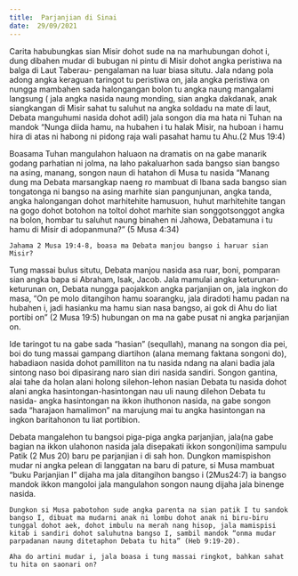 ```yaml
---
title:  Parjanjian di Sinai
date:  29/09/2021
---
```


Carita habubungkas sian Misir dohot sude na na marhubungan dohot i, dung dibahen mudar di bubugan ni pintu di Misir dohot angka peristiwa na balga di Laut Taberau- pengalaman na luar biasa situtu. Jala ndang pola adong angka keraguan taringot tu peristiwa on, jala angka peristiwa on nungga mambahen sada halongangan bolon tu angka naung mangalami langsung ( jala angka nasida naung monding, sian angka dakdanak, anak siangkangan di Misir sahat tu saluhut na angka soldadu na mate di laut, Debata manguhumi nasida dohot adil) jala songon dia ma hata ni Tuhan na mandok “Nunga diida hamu, na hubahen i tu halak Misir, na huboan i hamu hira di atas ni habong ni pidong raja wali pasahat hamu tu Ahu.(2 Mus 19:4)

Boasama Tuhan mangulahon haluaon na dramatis on na gabe manarik godang parhatian ni jolma, na laho pakaluarhon sada bangso sian bangso na asing, manang, songon naun di hatahon di Musa tu nasida “Manang dung ma Debata marsangkap naeng ro mambuat di Ibana sada bangso sian tongatonga ni bangso na asing marhite sian pangunjunan, angka tanda, angka halongangan dohot marhitehite hamusuon, huhut marhitehite tangan na gogo dohot botohon na toltol dohot marhite sian songgotsonggot angka na bolon, hombar tu saluhut naung binahen ni Jahowa, Debatamuna i tu hamu di Misir di adopanmuna?” (5 Musa 4:34)

`Jahama 2 Musa 19:4-8, boasa ma Debata manjou bangso i haruar sian Misir?`

Tung massai bulus situtu, Debata manjou nasida asa ruar, boni, pomparan sian angka bapa si Abraham, Isak, Jacob. Jala mamulai angka keturunan-keturunan on, Debata nungga paojakkon angka parjanjian on, jala ingkon do masa, “On pe molo ditangihon hamu soarangku, jala diradoti hamu padan na hubahen i, jadi hasianku ma hamu sian nasa bangso, ai gok di Ahu do liat portibi on” (2 Musa 19:5) hubungan on ma na gabe pusat ni angka parjanjian on.

Ide taringot tu na gabe sada “hasian” (sequllah), manang na songon dia pei, boi do tung massai gampang diartihon (alana memang faktana songoni do), habadiaon nasida dohot pamilliton na tu nasida ndang na alani badia jala sintong naso boi dipasirang naro sian diri nasida sandiri. Songon gantina, alai tahe da holan alani holong silehon-lehon nasian Debata tu nasida dohot alani angka hasintongan-hasintongan nau uli naung dilehon Debata tu nasida- angka hasintongan na ikkon ihuthonon nasida, na gabe songon sada “harajaon hamalimon” na marujung mai tu angka hasintongan na ingkon baritahonon tu liat portibion.

Debata mangalehon tu bangsoi piga-piga angka parjanjian, jala(na gabe bagian na ikkon ulahonon nasida jala disepakati ikkon songoni)ima sampulu Patik (2 Mus 20) baru pe parjanjian i di sah hon. Dungkon mamispishon mudar ni angka pelean di langgatan na baru di pature, si Musa mambuat “buku Parjanjian I” dijaha ma jala ditangihon bangso i (2Mus24:7) ia bangso mandok ikkon mangoloi jala mangulahon songon naung dijaha jala binenge nasida.

`Dungkon si Musa pabotohon sude angka parenta na sian patik I tu sandok bangso I, dibuat ma mudarni anak ni lombu dohot anak ni biru-biru tunggal dohot aek, dohot imbulu na merah nang hisop, jala mamispisi kitab i sandiri dohot saluhutna bangso I, sambil mandok “onma mudar parpadanan naung ditetaphon Debata tu hita” (Heb 9:19-20).`

`Aha do artini mudar i, jala boasa i tung massai ringkot, bahkan sahat tu hita on saonari on?`